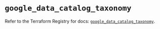 # `google_data_catalog_taxonomy`

Refer to the Terraform Registry for docs: [`google_data_catalog_taxonomy`](https://registry.terraform.io/providers/hashicorp/google/4.85.0/docs/resources/data_catalog_taxonomy).
